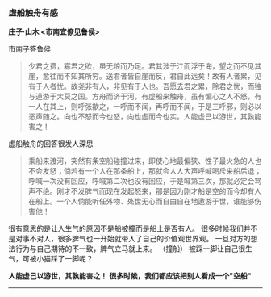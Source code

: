 <!-- intro: 乘船来渡河，突然有条空船碰撞过来，即使心地最偏狭、性子最火急的人也不会发怒；倘若有一个人在那条船上，那就会人人大声呼喊喝斥来船后退；呼喊一次没有回应，呼喊第二次也没有回应，于是喊第三次，那就必定会骂声不绝。 -->

### 虚船触舟有感
 
**庄子·山木 <市南宜僚见鲁侯>**

 市南子答鲁侯
> 少君之费，寡君之欲，虽无粮而乃足。君其涉于江而浮于海，望之而不见其崖，愈往而不知其所穷。送君者皆自崖而反，君自此远矣！故有人者累，见有于人者忧。故尧非有人，非见有于人也。吾愿去君之累，除君之忧，而独与道游于大莫之国。方舟而济于河，有虚船来触舟，虽有惼心之人不怒，有一人在其上，则呼张歙之，一呼而不闻，再呼而不闻，于是三呼邪，则必以恶声随之。向也不怒而今也怒，向也虚而今也实。人能虚己以游世，其孰能害之！

 
虚船触舟的回答很发人深思

> 乘船来渡河，突然有条空船碰撞过来，即使心地最偏狭、性子最火急的人也不会发怒；倘若有一个人在那条船上，那就会人人大声呼喊喝斥来船后退；呼喊一次没有回应，呼喊第二次也没有回应，于是喊第三次，那就必定会骂声不绝。刚才不发脾气而现在发起怒来，那是因为刚才船是空的而今却有人在船上。一个人倘能听任外物、处世无心而自由自在地遨游于世，谁能够伤害他！

很有意思的是让人生气的原因不是船被撞而是船上是否有人。
很多时候我们并不是对事不对人，很多脾气也一开始就带入了自己的价值观世界观。
一旦对方的想法行为与自己期待的不一致，脾气立马就上来。 （撞船）
被踩一脚让自己很生气，可被小猫踩了一脚呢？

**人能虚己以游世，其孰能害之！**
**很多时候，我们都应该把别人看成一个"空船"**

---

